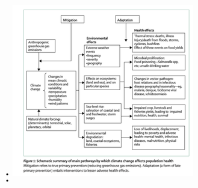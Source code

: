 - ![Screenshot 2021-10-15 at 11.01.19 PM.png](../assets/Screenshot_2021-10-15_at_11.01.19_PM_1634292109657_0.png)
-